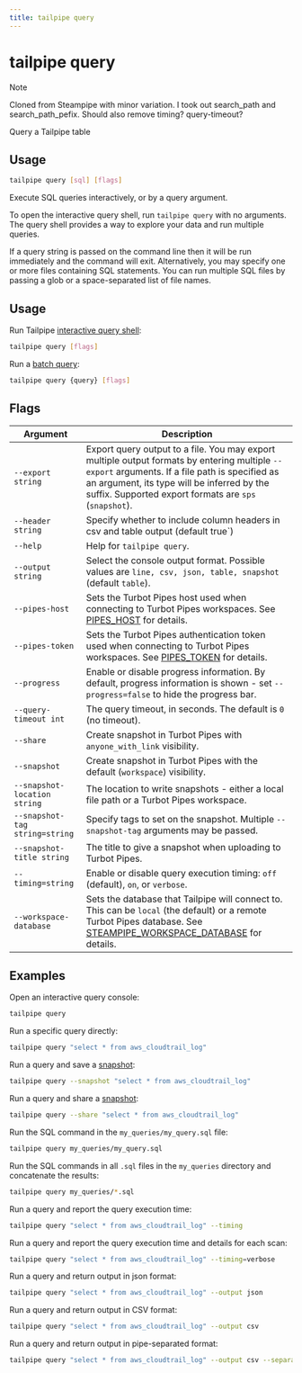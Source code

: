 ```yaml
---
title: tailpipe query
---
```


# tailpipe query

>[!NOTE]
> Cloned from Steampipe with minor variation. I took out search_path and search_path_pefix. Should also remove timing? query-timeout? 

Query a Tailpipe table

## Usage
```bash
tailpipe query [sql] [flags]
```

Execute SQL queries interactively, or by a query argument.

To open the interactive query shell, run `tailpipe query` with no arguments.  The query shell provides a way to explore your data and run multiple queries. 

If a query string is passed on the command line then it will be run immediately and the command will exit.  Alternatively, you may specify one or more files containing SQL statements.  You can run multiple SQL files by passing a glob or a space-separated list of file names.

## Usage
Run Tailpipe [interactive query shell](/docs/query/query-shell):
```bash
tailpipe query [flags]
```

Run a [batch query](/docs/query/batch-query):
```bash
tailpipe query {query} [flags]
```


## Flags

| Argument  | Description  
|--|--
| `--export string`              | Export query output to a file. You may export multiple output formats by entering multiple `--export` arguments. If a file path is specified as an argument, its type will be inferred by the suffix. Supported export formats are `sps` (`snapshot`). 
| `--header string`              | Specify whether to include column headers in csv and table output (default true`)|
| `--help`                       | Help for `tailpipe query`.
| `--output string`              | Select the console output format. Possible values are `line, csv, json, table, snapshot` (default `table`).
| `--pipes-host`                 | Sets the Turbot Pipes host used when connecting to Turbot Pipes workspaces. See [PIPES_HOST](reference/env-vars/pipes_host) for details. 
  `--pipes-token`                | Sets the Turbot Pipes authentication token used when connecting to Turbot Pipes workspaces. See [PIPES_TOKEN](reference/env-vars/pipes_token) for details.
| `--progress`                   | Enable or disable progress information. By default, progress information is shown - set `--progress=false` to hide the progress bar.
| `--query-timeout int`          | The query timeout, in seconds. The default is `0` (no timeout).
| `--share`                      | Create snapshot in Turbot Pipes with `anyone_with_link` visibility.
| `--snapshot`                   | Create snapshot in Turbot Pipes with the default (`workspace`) visibility.
| `--snapshot-location string`   | The location to write snapshots - either a local file path or a Turbot Pipes workspace.
| `--snapshot-tag string=string` | Specify tags to set on the snapshot. Multiple `--snapshot-tag` arguments may be passed.
| `--snapshot-title string`      | The title to give a snapshot when uploading to Turbot Pipes.
| `--timing=string`              | Enable or disable query execution timing: `off` (default), `on`, or `verbose`.
| `--workspace-database`         | Sets the database that Tailpipe will connect to. This can be `local` (the default) or a remote Turbot Pipes database. See [STEAMPIPE_WORKSPACE_DATABASE](/docs/reference/env-vars/steampipe_workspace_database) for details. 



## Examples

Open an interactive query console:
```bash
tailpipe query
```

Run a specific query directly:
```bash
tailpipe query "select * from aws_cloudtrail_log"
```

Run a query and save a [snapshot](/docs/snapshots/batch-snapshots):
```bash
tailpipe query --snapshot "select * from aws_cloudtrail_log"
```

Run a query and share a [snapshot](/docs/snapshots/batch-snapshots):
```bash
tailpipe query --share "select * from aws_cloudtrail_log"
```

Run the SQL command in the `my_queries/my_query.sql` file:
```bash
tailpipe query my_queries/my_query.sql
```

Run the SQL commands in all `.sql` files in the `my_queries` directory and concatenate the results:
```bash
tailpipe query my_queries/*.sql
```

Run a query and report the query execution time:
```bash
tailpipe query "select * from aws_cloudtrail_log" --timing
```

Run a query and report the query execution time and details for each scan:
```bash
tailpipe query "select * from aws_cloudtrail_log" --timing=verbose
```

Run a query and return output in json format:
```bash
tailpipe query "select * from aws_cloudtrail_log" --output json
```

Run a query and return output in CSV format:
```bash
tailpipe query "select * from aws_cloudtrail_log" --output csv
```

Run a query and return output in pipe-separated format:
```bash
tailpipe query "select * from aws_cloudtrail_log" --output csv --separator '|'
```


